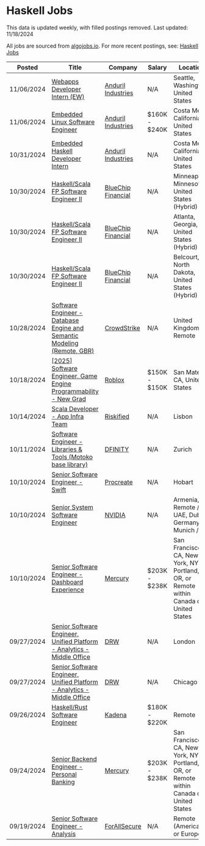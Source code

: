 # Haskell Jobs

This data is updated weekly, with filled postings removed. Last updated: 11/18/2024

All jobs are sourced from [algojobs.io](https://algojobs.io/). For more recent postings, see: [Haskell Jobs](https://algojobs.io/jobs/haskell)

| Posted | Title | Company | Salary | Location |
| --- | --- | --- | --- | --- |
| 11/06/2024 | [Webapps Developer Intern (EW)](https://algojobs.io/jobs/2141334) | [Anduril Industries](https://algojobs.io/company/andurilindustries/) | N/A | Seattle, Washington, United States |
| 11/06/2024 | [Embedded Linux Software Engineer](https://algojobs.io/jobs/2141338) | [Anduril Industries](https://algojobs.io/company/andurilindustries/) | $160K - $240K | Costa Mesa, California, United States |
| 10/31/2024 | [Embedded Haskell Developer Intern](https://algojobs.io/jobs/2104421) | [Anduril Industries](https://algojobs.io/company/andurilindustries/) | N/A | Costa Mesa, California, United States |
| 10/30/2024 | [Haskell/Scala FP Software Engineer II](https://algojobs.io/jobs/2101218) | [BlueChip Financial](https://algojobs.io/company/bluechip-financial/) | N/A | Minneapolis, Minnesota, United States (Hybrid) |
| 10/30/2024 | [Haskell/Scala FP Software Engineer II](https://algojobs.io/jobs/2101219) | [BlueChip Financial](https://algojobs.io/company/bluechip-financial/) | N/A | Atlanta, Georgia, United States (Hybrid) |
| 10/30/2024 | [Haskell/Scala FP Software Engineer II](https://algojobs.io/jobs/2101220) | [BlueChip Financial](https://algojobs.io/company/bluechip-financial/) | N/A | Belcourt, North Dakota, United States (Hybrid) |
| 10/28/2024 | [Software Engineer - Database Engine and Semantic Modeling (Remote, GBR)](https://algojobs.io/jobs/2088695) | [CrowdStrike](https://algojobs.io/company/crowdstrike/) | N/A | United Kingdom - Remote |
| 10/18/2024 | [[2025] Software Engineer, Game Engine Programmability - New Grad](https://algojobs.io/jobs/2019281) | [Roblox](https://algojobs.io/company/roblox/) | $150K - $150K | San Mateo, CA, United States |
| 10/14/2024 | [Scala Developer - App Infra Team](https://algojobs.io/jobs/1990641) | [Riskified](https://algojobs.io/company/riskified/) | N/A | Lisbon |
| 10/11/2024 | [Software Engineer - Libraries & Tools (Motoko base library)](https://algojobs.io/jobs/1981807) | [DFINITY](https://algojobs.io/company/dfinity/) | N/A | Zurich |
| 10/10/2024 | [Senior Software Engineer - Swift](https://algojobs.io/jobs/1960660) | [Procreate](https://algojobs.io/company/savage-interactive/) | N/A | Hobart |
| 10/10/2024 | [Senior System Software Engineer](https://algojobs.io/jobs/1977538) | [NVIDIA](https://algojobs.io/company/nvidia/) | N/A | Armenia, Remote / UAE, Dubai / Germany, Munich / ... |
| 10/10/2024 | [Senior Software Engineer - Dashboard Experience](https://algojobs.io/jobs/1963146) | [Mercury](https://algojobs.io/company/mercury/) | $203K - $238K | San Francisco, CA, New York, NY, Portland, OR, or Remote within Canada or United States |
| 09/27/2024 | [Senior Software Engineer, Unified Platform - Analytics - Middle Office](https://algojobs.io/jobs/1866420) | [DRW ](https://algojobs.io/company/drweng/) | N/A | London |
| 09/27/2024 | [Senior Software Engineer, Unified Platform - Analytics - Middle Office](https://algojobs.io/jobs/1866419) | [DRW ](https://algojobs.io/company/drweng/) | N/A | Chicago |
| 09/26/2024 | [Haskell/Rust Software Engineer](https://algojobs.io/jobs/1859255) | [Kadena](https://algojobs.io/company/kadenallc/) | $180K - $220K | Remote |
| 09/24/2024 | [Senior Backend Engineer - Personal Banking](https://algojobs.io/jobs/1840408) | [Mercury](https://algojobs.io/company/mercury/) | $203K - $238K | San Francisco, CA, New York, NY, Portland, OR, or Remote within Canada or United States |
| 09/19/2024 | [Senior Software Engineer - Analysis](https://algojobs.io/jobs/1809110) | [ForAllSecure](https://algojobs.io/company/forallsecure/) | N/A | Remote (Americas or Europe) |